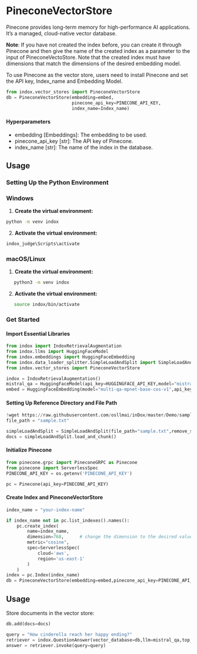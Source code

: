 # PineconeVectorStore
Pinecone provides long-term memory for high-performance AI applications. It’s a managed, cloud-native vector database.

**Note**: If you have not created the index before, you can create it through Pinecone and then give the name of the created index as a parameter to the input of PineconeVectoStore. Note that the created index must have dimensions that match the dimensions of the desired embedding model.

To use Pinecone as the vector store, users need to install Pinecone and set the API key, Index_name and Embedding Model.

``` python
from indox.vector_stores import PineconeVectorStore
db = PineconeVectorStore(embedding=embed,
                         pinecone_api_key=PINECONE_API_KEY,
                         index_name=Index_name)
```

#### Hyperparameters
- embedding [Embeddings]: The embedding to be used.
- pinecone_api_key [str]: The API key of Pinecone.
- index_name [str]: The name of the index in the database.

## Usage

### Setting Up the Python Environment

### Windows

1. **Create the virtual environment:**
```bash
python -m venv indox
```
2. **Activate the virtual environment:**
```bash
indox_judge\Scripts\activate
```

### macOS/Linux

1. **Create the virtual environment:**
```bash
   python3 -m venv indox
```

2. **Activate the virtual environment:**
```bash
   source indox/bin/activate
```
### Get Started
#### Import Essential Libraries
``` python
from indox import IndoxRetrievalAugmentation
from indox.llms import HuggingFaceModel
from indox.embeddings import HuggingFaceEmbedding
from indox.data_loader_splitter.SimpleLoadAndSplit import SimpleLoadAndSplit
from indox.vector_stores import PineconeVectorStore

indox = IndoxRetrievalAugmentation()
mistral_qa = HuggingFaceModel(api_key=HUGGINGFACE_API_KEY,model="mistralai/Mistral-7B-Instruct-v0.2")
embed = HuggingFaceEmbedding(model="multi-qa-mpnet-base-cos-v1",api_key=HUGGINGFACE_API_KEY)
```
#### Setting Up Reference Directory and File Path
``` python
!wget https://raw.githubusercontent.com/osllmai/inDox/master/Demo/sample.txt
file_path = "sample.txt"

simpleLoadAndSplit = SimpleLoadAndSplit(file_path="sample.txt",remove_sword=False,max_chunk_size=200)
docs = simpleLoadAndSplit.load_and_chunk()
```
#### Initialize Pinecone
``` python
from pinecone.grpc import PineconeGRPC as Pinecone
from pinecone import ServerlessSpec
PINECONE_API_KEY = os.getenv('PINECONE_API_KEY')

pc = Pinecone(api_key=PINECONE_API_KEY)
```
#### Create Index and PineconeVectorStore
``` python
index_name = "your-index-name"

if index_name not in pc.list_indexes().names():
    pc.create_index(
        name=index_name,
        dimension=768,      # change the dimension to the desired value
        metric="cosine",
        spec=ServerlessSpec(
            cloud='aws', 
            region='us-east-1'
        ) 
    ) 
index = pc.Index(index_name)
db = PineconeVectorStore(embedding=embed,pinecone_api_key=PINECONE_API_KEY,index_name=index_name)
```
## Usage

Store documents in the vector store:

``` python
db.add(docs=docs)
```

``` python
query = "How cinderella reach her happy ending?"
retriever = indox.QuestionAnswer(vector_database=db,llm=mistral_qa,top_k=5, document_relevancy_filter=True)
answer = retriever.invoke(query=query)
```
